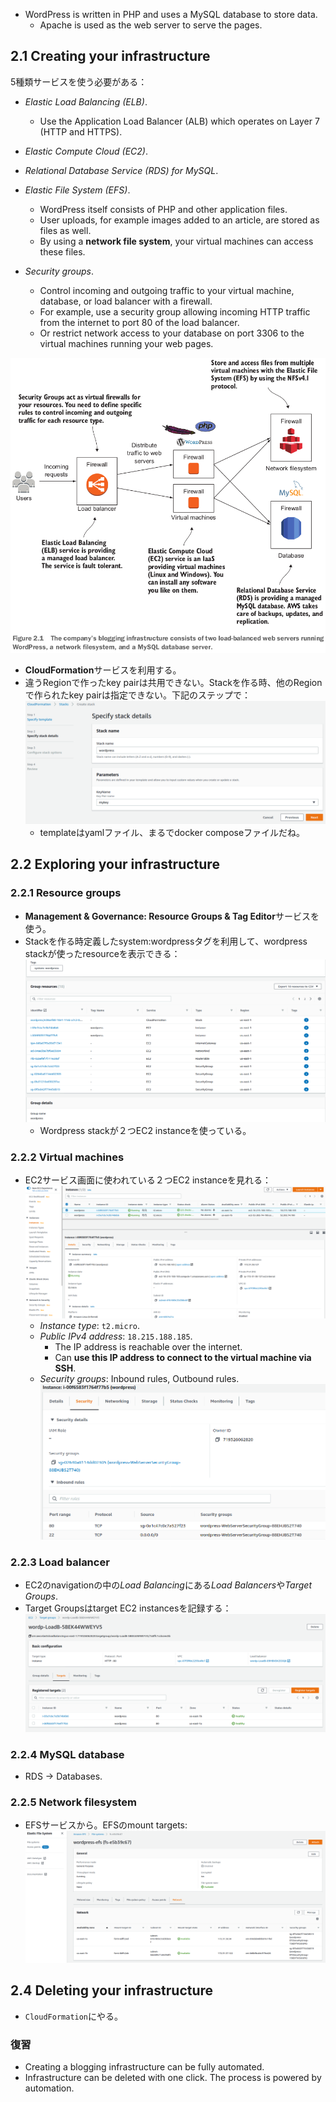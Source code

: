 - WordPress is written in PHP and uses a MySQL database to store data.
  - Apache is used as the web server to serve the pages.

## 2.1 Creating your infrastructure

5種類サービスを使う必要がある：

- *Elastic Load Balancing (ELB)*.
  - Use the Application Load Balancer (ALB) which operates on Layer 7 (HTTP and HTTPS).
- *Elastic Compute Cloud (EC2)*.
- *Relational Database Service (RDS) for MySQL*.
- *Elastic File System (EFS)*.
  - WordPress itself consists of PHP and other application files.
  - User uploads, for example images added to an article, are stored as files as well.
  - By using a **network file system**, your virtual machines can access these files.

- *Security groups*.
  - Control incoming and outgoing traffic to your virtual machine, database, or load balancer with a firewall.
  - For example, use a security group allowing incoming HTTP traffic from the internet to port 80 of the load balancer.
  - Or restrict network access to your database on port 3306 to the virtual machines running your web pages.

![](img/wordpress-2020-10-17-20-15-49.png)

- **CloudFormation**サービスを利用する。
- 違うRegionで作ったkey pairは共用できない。Stackを作る時、他のRegionで作られたkey pairは指定できない。下記のステップで：![](img/cannot-specify-keypair-in-other-region-2020-10-18-10-30-45.png)
  - templateはyamlファイル、まるでdocker composeファイルだね。

## 2.2 Exploring your infrastructure

### 2.2.1 Resource groups

- **Management & Governance: Resource Groups & Tag Editor**サービスを使う。
- Stackを作る時定義したsystem:wordpressタグを利用して、wordpress stackが使ったresourceを表示できる：![](img/resource-group-2020-10-18-11-16-24.png)
  - Wordpress stackが２つEC2 instanceを使っている。

### 2.2.2 Virtual machines

- EC2サービス画面に使われている２つEC2 instanceを見れる：![](img/ec2-instances-used-2020-10-18-11-26-40.png)
  - *Instance type*: `t2.micro`.
  - *Public IPv4 address*: `18.215.188.185`.
    - The IP address is reachable over the internet.
    - Can **use this IP address to connect to the virtual machine via SSH**.
  - *Security groups*: Inbound rules, Outbound rules. ![](img/security-groups-2020-10-18-11-32-15.png)

### 2.2.3 Load balancer

- EC2のnavigationの中の*Load Balancing*にある*Load Balancers*や*Target Groups*.
- Target Groupsはtarget EC2 instancesを記録する：![](img/load-balancer-target-group-2020-10-18-12-35-08.png)

### 2.2.4 MySQL database

- RDS -> Databases.

### 2.2.5 Network filesystem

- EFSサービスから。EFSのmount targets: ![](img/nfs-mount-target-2020-10-18-14-12-58.png)

## 2.4 Deleting your infrastructure

- `CloudFormation`にやる。

### 復習

- Creating a blogging infrastructure can be fully automated.
- Infrastructure can be deleted with one click. The process is powered by automation.